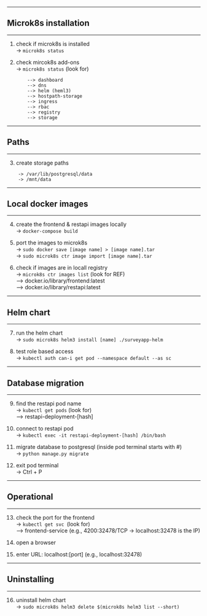 <!-- # SurveyApp

This project was generated with [Angular CLI](https://github.com/angular/angular-cli) version 15.1.1.

## Development server

Run `ng serve` for a dev server. Navigate to `http://localhost:4200/`. The application will automatically reload if you change any of the source files.

## Code scaffolding

Run `ng generate component component-name` to generate a new component. You can also use `ng generate directive|pipe|service|class|guard|interface|enum|module`.

## Build

Run `ng build` to build the project. The build artifacts will be stored in the `dist/` directory.

## Running unit tests

Run `ng test` to execute the unit tests via [Karma](https://karma-runner.github.io).

## Running end-to-end tests

Run `ng e2e` to execute the end-to-end tests via a platform of your choice. To use this command, you need to first add a package that implements end-to-end testing capabilities.

## Further help

To get more help on the Angular CLI use `ng help` or go check out the [Angular CLI Overview and Command Reference](https://angular.io/cli) page.



---------------------------------------------------
## Docker Configuration
---------------------------------------------------

Steps to setup the containers:

1. Navigate to the root folder of the repository, which looks like:
```
Project folder/
---- Rest-API
---- Frontend
---- db
---- ...
```

2. Once here, you can run the following commands:
`docker-compose up -d --build`
// -d is detached mode, so terminal doesn't get locked.

3. For getting the backend working, you'll need to run migrations inside the container, you can open a bash terminal to the container by running

`docker-compose exec <service-name> bash`
e.g. docker-compose exec restapi bash

Once inside there you can run the commands you usually would run.
`python manage.py migrate`

4. Then run `docker-compose ps` to make sure all three containers are up.

5. To check on the browser -
    For Restapis, go to - localhost:8000/survey/home, that should give a hello message.
    For Database, make a curl request from terminal - `curl localhost:5432`, that should say 'empty server response'
    For Frontend, go to - `localhost:4200` that should give the minimal UI we have  -->

---------------------------------------------------
## Microk8s installation
---------------------------------------------------
1. check if microk8s is installed <br />
    -> `microk8s status`

2. check mircok8s add-ons <br />
    -> `microk8s status` (look for)
    ```
        --> dashboard
        --> dns
        --> helm (heml3)
        --> hostpath-storage
        --> ingress
        --> rbac
        --> registry
        --> storage
    ```
---------------------------------------------------
## Paths
---------------------------------------------------
3. create storage paths 
```
    -> /var/lib/postgresql/data
    -> /mnt/data
```
---------------------------------------------------
## Local docker images
---------------------------------------------------
4. create the frontend & restapi images locally <br />
    -> `docker-compose build`

5. port the images to microk8s <br />
    -> `sudo docker save [image name] > [image name].tar` <br />
    -> `sudo microk8s ctr image import [image name].tar`

6. check if images are in locall registry <br />
    -> `microk8s ctr images list` (look for REF) <br />
        --> docker.io/library/frontend:latest <br />
        --> docker.io/library/restapi:latest

---------------------------------------------------
## Helm chart
---------------------------------------------------
7. run the helm chart <br />
    -> `sudo microk8s helm3 install [name] ./surveyapp-helm`

8. test role based access <br />
    -> `kubectl auth can-i get pod --namespace default --as sc`

---------------------------------------------------
## Database migration
---------------------------------------------------
9. find the restapi pod name <br />
    -> `kubectl get pods` (look for) <br />
        --> restapi-deployment-[hash]

10. connect to restapi pod <br />
    -> `kubectl exec -it restapi-deployment-[hash] /bin/bash`

11. migrate database to postgresql (inside pod terminal starts with #) <br />
    -> `python manage.py migrate`

12. exit pod terminal <br />
    -> Ctrl + P

---------------------------------------------------
## Operational
---------------------------------------------------

13. check the port for the frontend <br />
    -> `kubectl get svc `(look for) <br />
        --> frontend-service (e.g., 4200:32478/TCP -> localhost:32478 is the IP)

14. open a browser

15. enter URL: localhost:[port] (e.g., localhost:32478)

---------------------------------------------------
## Uninstalling
---------------------------------------------------
16. uninstall helm chart <br />
    -> `sudo microk8s helm3 delete $(microk8s helm3 list --short)`